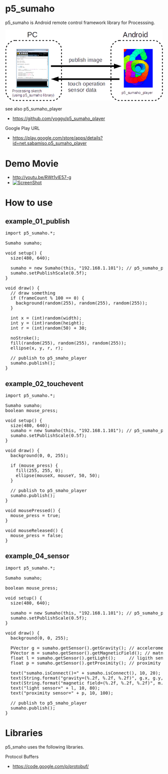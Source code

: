 p5_sumaho
=========

p5_sumaho is Android remote control framework library for Processsing.

![system abstract](fig01.png)

see also p5_sumaho_player
* https://github.com/yoggy/p5_sumaho_player

Google Play URL
  * https://play.google.com/store/apps/details?id=net.sabamiso.p5_sumaho_player

Demo Movie
=========
  * http://youtu.be/RWt1vlE57-g
  * [![ScreenShot](https://farm8.staticflickr.com/7125/13623802903_857e5497bd_m.jpg)](http://youtu.be/RWt1vlE57-g)
  

How to use
=========

example_01_publish
--------
<pre>
import p5_sumaho.*;

Sumaho sumaho;

void setup() {
  size(480, 640);

  sumaho = new Sumaho(this, "192.168.1.101"); // p5_sumaho_player ip address
  sumaho.setPublishScale(0.5f);
}

void draw() {
  // draw something
  if (frameCount % 100 == 0) {
    background(random(255), random(255), random(255));
  }
  
  int x = (int)random(width);
  int y = (int)random(height);
  int r = (int)random(50) + 30;

  noStroke();
  fill(random(255), random(255), random(255));
  ellipse(x, y, r, r);

  // publish to p5_smaho_player  
  sumaho.publish();
}
</pre>

example_02_touchevent
--------
<pre>
import p5_sumaho.*;

Sumaho sumaho;
boolean mouse_press;

void setup() {
  size(480, 640);
  sumaho = new Sumaho(this, "192.168.1.101"); // p5_sumaho_player ip address
  sumaho.setPublishScale(0.5f);
}

void draw() {
  background(0, 0, 255);
  
  if (mouse_press) {
    fill(255, 255, 0);
    ellipse(mouseX, mouseY, 50, 50);
  }
  
  // publish to p5_smaho_player  
  sumaho.publish();
}

void mousePressed() {
  mouse_press = true;
}

void mouseReleased() {
  mouse_press = false;
}
</pre>


example_04_sensor
--------

<pre>
import p5_sumaho.*;

Sumaho sumaho;

boolean mouse_press;

void setup() {
  size(480, 640);

  sumaho = new Sumaho(this, "192.168.1.101"); // p5_sumaho_player ip a
  sumaho.setPublishScale(0.5f);
}

void draw() {
  background(0, 0, 255);

  PVector g = sumaho.getSensor().getGravity(); // accelerometer sensor value
  PVector m = sumaho.getSensor().getMagneticField(); // matnetic field sensor value
  float l = sumaho.getSensor().getLight();     // ligith sensor value
  float p = sumaho.getSensor().getProximity(); // proximity sensor value

  text("sumaho.isConnect()=" + sumaho.isConnect(), 10, 20);  
  text(String.format("gravity=(%.2f, %.2f, %.2f)", g.x, g.y, g.z), 10, 40);
  text(String.format("magnetic field=(%.2f, %.2f, %.2f)", m.x, m.y, m.z), 10, 60);
  text("light sensor=" + l, 10, 80);
  text("proximity sensor=" + p, 10, 100);

  // publish to p5_smaho_player  
  sumaho.publish();
}
</pre>

Libraries
========
p5_smaho uses the following libraries.

Protocol Buffers
* https://code.google.com/p/protobuf/

